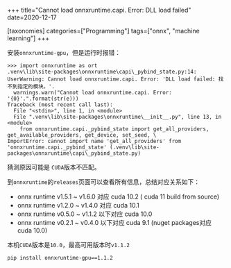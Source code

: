 +++
title="Cannot load onnxruntime.capi. Error: DLL load failed"
date=2020-12-17

[taxonomies]
categories=["Programming"]
tags=["onnx", "machine learning"]
+++

安装`onnxruntime-gpu`，但是运行时报错：
```
>>> import onnxruntime as ort
.venv\lib\site-packages\onnxruntime\capi\_pybind_state.py:14: UserWarning: Cannot load onnxruntime.capi. Error: 'DLL load failed: 找不到指定的模块。'.
  warnings.warn("Cannot load onnxruntime.capi. Error: '{0}'.".format(str(e)))
Traceback (most recent call last):
  File "<stdin>", line 1, in <module>
  File ".venv\lib\site-packages\onnxruntime\__init__.py", line 13, in <module>
    from onnxruntime.capi._pybind_state import get_all_providers, get_available_providers, get_device, set_seed, \
ImportError: cannot import name 'get_all_providers' from 'onnxruntime.capi._pybind_state' (.venv\lib\site-packages\onnxruntime\capi\_pybind_state.py)
```

猜测原因可能是 `CUDA`版本不匹配。

到`onnxruntime`的`releases`页面可以查看所有信息，总结对应关系如下：

- onnx runtime v1.5.1 ~ v1.6.0 对应 cuda 10.2 ( cuda 11 build from source)
- onnx runtime v1.2.0 ~ v1.4.0 对应 cuda 10.1
- onnx runtime v0.5.0 ~ v1.1.2 以下对应 cuda 10.0
- onnx runtime v0.2.1 ~ v0.4.0 以下对应 cuda 9.1 (nuget  packages对应 cuda 10.0)


本机`CUDA`版本是`10.0`，最高可用版本时`v1.1.2`
```sh
pip install onnxruntime-gpu==1.1.2
```